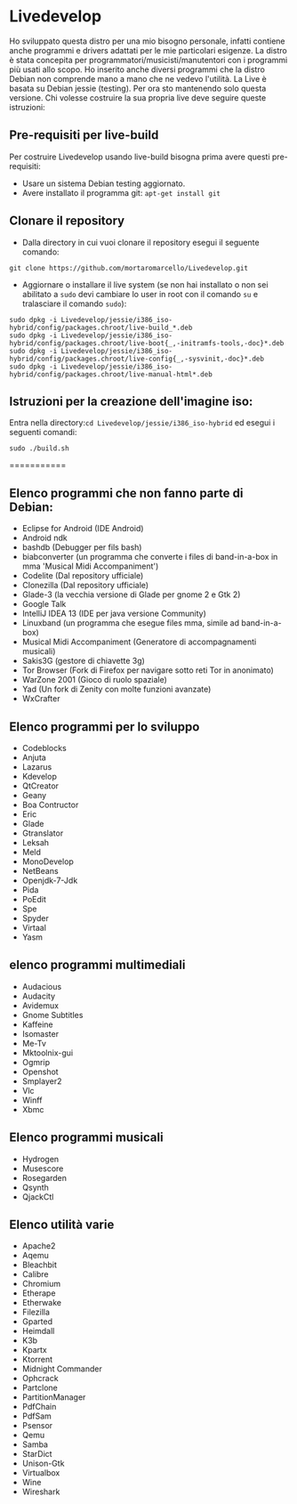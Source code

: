 Livedevelop
===========
Ho sviluppato questa distro per una mio bisogno personale, infatti contiene anche programmi e drivers adattati per le mie particolari esigenze. La distro è stata concepita per programmatori/musicisti/manutentori con i programmi più usati allo scopo. Ho inserito anche diversi programmi che la distro Debian non comprende mano a mano che ne vedevo l'utilità. La Live è basata su Debian jessie (testing). Per ora sto mantenendo solo questa versione. Chi volesse costruire la sua propria live deve seguire queste istruzioni:
## Pre-requisiti per live-build
Per costruire Livedevelop usando live-build bisogna prima avere questi pre-requisiti:
- Usare un sistema Debian testing aggiornato. 
- Avere installato il programma git: `apt-get install git`

## Clonare il repository
- Dalla directory in cui vuoi clonare il repository esegui il seguente comando:
```
git clone https://github.com/mortaromarcello/Livedevelop.git
```
- Aggiornare o installare il live system (se non hai installato o non sei abilitato a `sudo` devi cambiare lo user in root con il comando `su` e tralasciare il comando `sudo`):
```
sudo dpkg -i Livedevelop/jessie/i386_iso-hybrid/config/packages.chroot/live-build_*.deb
sudo dpkg -i Livedevelop/jessie/i386_iso-hybrid/config/packages.chroot/live-boot{_,-initramfs-tools,-doc}*.deb
sudo dpkg -i Livedevelop/jessie/i386_iso-hybrid/config/packages.chroot/live-config{_,-sysvinit,-doc}*.deb
sudo dpkg -i Livedevelop/jessie/i386_iso-hybrid/config/packages.chroot/live-manual-html*.deb
```
## Istruzioni per la creazione dell'imagine iso:
Entra nella directory:`cd Livedevelop/jessie/i386_iso-hybrid` ed esegui i seguenti comandi:
```
sudo ./build.sh
```
===========
## Elenco programmi che non fanno parte di Debian:
- Eclipse for Android         (IDE Android)
- Android ndk
- bashdb                      (Debugger per fils bash)
- biabconverter               (un  programma che converte i files di band-in-a-box in mma 'Musical Midi Accompaniment')
- Codelite                    (Dal repository ufficiale)
- Clonezilla                  (Dal repository ufficiale)
- Glade-3                     (la vecchia versione di Glade per gnome 2 e Gtk 2)
- Google Talk
- IntelliJ IDEA 13            (IDE per java versione Community)
- Linuxband                   (un programma che esegue files mma, simile ad band-in-a-box)
- Musical Midi Accompaniment  (Generatore di accompagnamenti musicali)
- Sakis3G                     (gestore di chiavette 3g)
- Tor Browser                 (Fork di Firefox per navigare sotto reti Tor in anonimato)
- WarZone 2001                (Gioco di ruolo spaziale)
- Yad                         (Un fork di Zenity con molte funzioni avanzate)
- WxCrafter

## Elenco programmi per lo sviluppo
- Codeblocks 
- Anjuta
- Lazarus
- Kdevelop
- QtCreator
- Geany
- Boa Contructor
- Eric
- Glade
- Gtranslator
- Leksah
- Meld
- MonoDevelop
- NetBeans
- Openjdk-7-Jdk
- Pida
- PoEdit
- Spe
- Spyder
- Virtaal
- Yasm

## elenco programmi multimediali
- Audacious
- Audacity
- Avidemux
- Gnome Subtitles
- Kaffeine
- Isomaster
- Me-Tv
- Mktoolnix-gui
- Ogmrip
- Openshot
- Smplayer2
- Vlc
- Winff
- Xbmc

## Elenco programmi musicali
- Hydrogen
- Musescore
- Rosegarden
- Qsynth
- QjackCtl

## Elenco utilità varie
- Apache2
- Aqemu
- Bleachbit
- Calibre
- Chromium
- Etherape
- Etherwake
- Filezilla
- Gparted
- Heimdall
- K3b
- Kpartx
- Ktorrent
- Midnight Commander
- Ophcrack
- Partclone
- PartitionManager
- PdfChain
- PdfSam
- Psensor
- Qemu
- Samba
- StarDict
- Unison-Gtk
- Virtualbox
- Wine
- Wireshark
